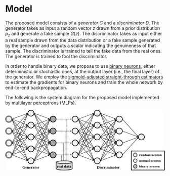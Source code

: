 # Model

The proposed model consists of a _generator G_ and a _discriminator D_. The
generator takes as input a random vector _z_ drawn from a prior distribution
_p<sub>z</sub>_ and generate a fake sample _G_(_z_). The discriminator takes as
input either a real sample drawn from the data distribution or a fake sample
generated by the generator and outputs a scalar indicating the genuineness of
that sample. The discriminator is trained to tell the fake data from the real
ones. The generator is trained to fool the discriminator.

In order to handle binary data, we propose to use [binary neurons](neurons),
either deterministic or stochastic ones, at the output layer (i.e., the final
layer) of the generator. We employ the
[sigmoid-adjusted straight-through estimators](neurons) to estimate the
gradients for binary neurons and train the whole network by end-to-end
backpropagation.

The following is the system diagram for the proposed model implemented by
multilayer perceptrons (MLPs).

![system](figs/system.png)
